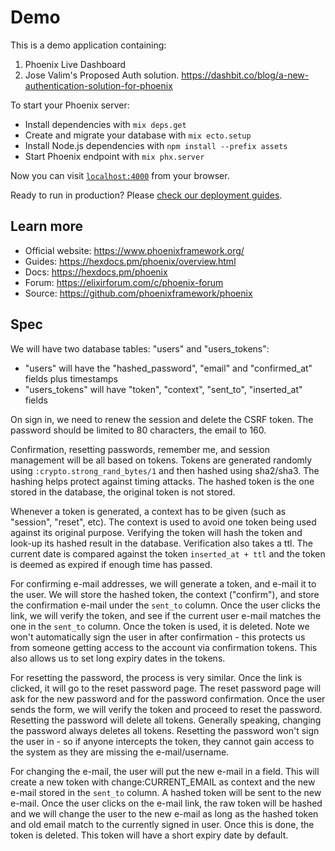 # Demo

This is a demo application containing:

  1. Phoenix Live Dashboard
  2. Jose Valim's Proposed Auth solution. https://dashbit.co/blog/a-new-authentication-solution-for-phoenix

To start your Phoenix server:

  * Install dependencies with `mix deps.get`
  * Create and migrate your database with `mix ecto.setup`
  * Install Node.js dependencies with `npm install --prefix assets`
  * Start Phoenix endpoint with `mix phx.server`

Now you can visit [`localhost:4000`](http://localhost:4000) from your browser.

Ready to run in production? Please [check our deployment guides](https://hexdocs.pm/phoenix/deployment.html).

## Learn more

  * Official website: https://www.phoenixframework.org/
  * Guides: https://hexdocs.pm/phoenix/overview.html
  * Docs: https://hexdocs.pm/phoenix
  * Forum: https://elixirforum.com/c/phoenix-forum
  * Source: https://github.com/phoenixframework/phoenix

## Spec

We will have two database tables: "users" and "users_tokens":

* "users" will have the "hashed_password", "email" and "confirmed_at" fields plus timestamps
* "users_tokens" will have "token", "context", "sent_to", "inserted_at" fields

On sign in, we need to renew the session and delete the CSRF token. The password should be limited to 80 characters, the email to 160.

Confirmation, resetting passwords, remember me, and session management will be all based on tokens. Tokens are generated randomly using `:crypto.strong_rand_bytes/1` and then hashed using sha2/sha3. The hashing helps protect against timing attacks. The hashed token is the one stored in the database, the original token is not stored.

Whenever a token is generated, a context has to be given (such as "session", "reset", etc). The context is used to avoid one token being used against its original purpose. Verifying the token will hash the token and look-up its hashed result in the database. Verification also takes a ttl. The current date is compared against the token `inserted_at + ttl` and the token is deemed as expired if enough time has passed.

For confirming e-mail addresses, we will generate a token, and e-mail it to the user. We will store the hashed token, the context ("confirm"), and store the confirmation e-mail under the `sent_to` column. Once the user clicks the link, we will verify the token, and see if the current user e-mail matches the one in the `sent_to` column. Once the token is used, it is deleted. Note we won't automatically sign the user in after confirmation - this protects us from someone getting access to the account via confirmation tokens. This also allows us to set long expiry dates in the tokens.

For resetting the password, the process is very similar. Once the link is clicked, it will go to the reset password page. The reset password page will ask for the new password and for the password confirmation. Once the user sends the form, we will verify the token and proceed to reset the password. Resetting the password will delete all tokens. Generally speaking, changing the password always deletes all tokens. Resetting the password won't sign the user in - so if anyone intercepts the token, they cannot gain access to the system as they are missing the e-mail/username.

For changing the e-mail, the user will put the new e-mail in a field. This will create a new token with change:CURRENT_EMAIL as context and the new e-mail stored in the `sent_to` column. A hashed token will be sent to the new e-mail. Once the user clicks on the e-mail link, the raw token will be hashed and we will change the user to the new e-mail as long as the hashed token and old email match to the currently signed in user. Once this is done, the token is deleted. This token will have a short expiry date by default.
